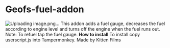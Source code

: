 # Geofs-fuel-addon
![Uploading image.png…]()
This addon adds a fuel gauge, decreases the fuel according to engine level and turns off the engine when the fuel runs out.
Note: To refuel tap the fuel gauge.
**How to install**
To install copy userscript.js into Tampermonkey. Made by Kitten Films
